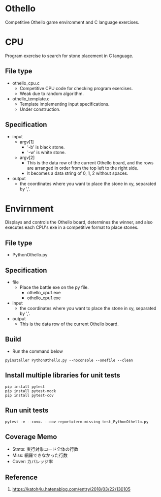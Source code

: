 # Othello
Competitive Othello game environment and C language exercises.

# CPU
Program exercise to search for stone placement in C language.

## File type
- othello_cpu.c
    - Competitive CPU code for checking program exercises.
    - Weak due to random algorithm.
- othello_template.c
    - Template implementing input specifications. 
    - Under construction.

## Specification
- input
    - argv[1]
        - '-b' is black stone.
        - '-w' is white stone.
    - argv[2]
        - This is the data row of the current Othello board, and the rows are arranged in order from the top left to the right side.
        - It becomes a data string of 0, 1, 2 without spaces.
- output
    - the coordinates where you want to place the stone in xy, separated by ','.

# Envirnment
Displays and controls the Othello board, determines the winner, and also executes each CPU's exe in a competitive format to place stones.

## File type
- PythonOthello.py

## Specification
- file
    - Place the battle exe on the py file.
        - othello_cpu1.exe
        - othello_cpu1.exe
- input
    - the coordinates where you want to place the stone in xy, separated by ','.
- output
    - This is the data row of the current Othello board.

## Build

- Run the command below

```
pyinstaller PythonOthello.py --noconsole --onefile --clean
```

## Install multiple libraries for unit tests

```
pip install pytest
pip install pytest-mock
pip install pytest-cov
```

## Run unit tests

```
pytest -v --cov=. --cov-report=term-missing test_PythonOthello.py
```

## Coverage Memo
- Stmts: 実行対象コード全体の行数
- Miss: 網羅できなかった行数
- Cover: カバレッジ率

## Reference
1. https://katoh4u.hatenablog.com/entry/2018/03/22/130105
